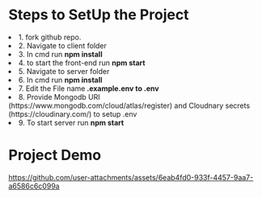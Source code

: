<h1> Steps to SetUp the Project</h1>
<li>1. fork github repo.</li>
<li>2. Navigate to client folder</li>
<li>3. In cmd run <b>npm install</b></li>
<li>4. to start the front-end run <b>npm start</b></li>
<li>5. Navigate to server folder </li>
<li>6. In cmd run <b>npm install</b></li>
<li>7. Edit the File name<b> .example.env to .env </b>
<li>8. Provide Mongodb URI (https://www.mongodb.com/cloud/atlas/register)
  and Cloudnary secrets (https://cloudinary.com/) to setup .env</li> 
<li>9. To start server run <b>npm start</b></li>
<h1>Project Demo</h1>

https://github.com/user-attachments/assets/6eab4fd0-933f-4457-9aa7-a6586c6c099a

